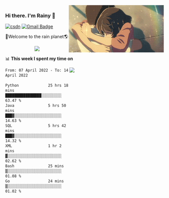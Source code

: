<img  align='right' height="150" src="https://github.com/LikeRainDay/LikeRainDay/blob/master/pic/img_rain_1.gif?raw=true">



### Hi there. I'm Rainy :lemon:

[![csdn](https://img.shields.io/badge/-csdn-c14438?style=flat-square&logo=c&logoColor=white)](https://blog.csdn.net/qq_15807167)
[![Gmail Badge](https://img.shields.io/badge/-gmail-c14438?style=flat-square&logo=Gmail&logoColor=white&link=mailto:houshuai0816@gmail.com)](mailto:houshuai0816@gmail.com)

🚀Welcome to the rain planet🌎

<center>
<img align='center'  src="https://source.unsplash.com/random/1200x600">
</center>

📊 **This week I spent my time on**

<img align='right'   width="300" src="https://github-readme-stats.vercel.app/api?username=LikeRainDay&show_icons=true&title_color=fff&icon_color=79ff97&text_color=9f9f9f&bg_color=151515">

<!--START_SECTION:waka-->

```text
From: 07 April 2022 - To: 14 April 2022

Python             25 hrs 18 mins  ████████████████░░░░░░░░░   63.47 %
Java               5 hrs 50 mins   ███▓░░░░░░░░░░░░░░░░░░░░░   14.63 %
SQL                5 hrs 42 mins   ███▓░░░░░░░░░░░░░░░░░░░░░   14.32 %
XML                1 hr 2 mins     ▓░░░░░░░░░░░░░░░░░░░░░░░░   02.62 %
Bash               25 mins         ▒░░░░░░░░░░░░░░░░░░░░░░░░   01.08 %
Go                 24 mins         ▒░░░░░░░░░░░░░░░░░░░░░░░░   01.02 %
```

<!--END_SECTION:waka-->
